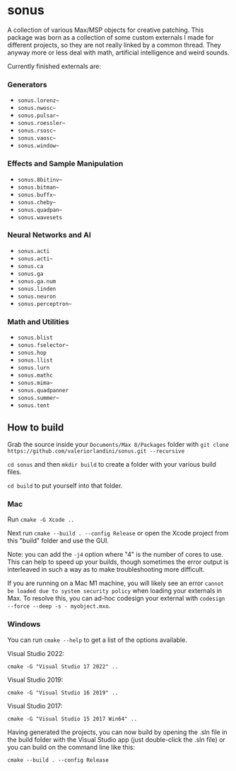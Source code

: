 # sonus
A collection of various Max/MSP objects for creative patching. This package was born as a collection of some custom externals
I made for different projects, so they are not really linked by a common thread. They anyway more or less deal with math,
artificial intelligence and weird sounds.

Currently finished externals are:

### Generators
* `sonus.lorenz~`
* `sonus.nwosc~`
* `sonus.pulsar~`
* `sonus.roessler~`
* `sonus.rsosc~`
* `sonus.vaosc~`
* `sonus.window~`

### Effects and Sample Manipulation
* `sonus.8bitinv~`
* `sonus.bitman~`
* `sonus.buffx~`
* `sonus.cheby~`
* `sonus.quadpan~`
* `sonus.wavesets`

### Neural Networks and AI
* `sonus.acti`
* `sonus.acti~`
* `sonus.ca`
* `sonus.ga`
* `sonus.ga.num`
* `sonus.linden`
* `sonus.neuron`
* `sonus.perceptron~`

### Math and Utilities
* `sonus.blist`
* `sonus.fselector~`
* `sonus.hop`
* `sonus.llist`
* `sonus.lurn`
* `sonus.mathc`
* `sonus.mima~`
* `sonus.quadpanner`
* `sonus.summer~`
* `sonus.tent`


## How to build

Grab the source inside your `Documents/Max 8/Packages` folder with `git clone https://github.com/valeriorlandini/sonus.git --recursive` 

`cd sonus` and then `mkdir build` to create a folder with your various build files.

`cd build` to put yourself into that folder.

### Mac 

Run `cmake -G Xcode ..`

Next run `cmake --build . --config Release` or open the Xcode project from this "build" folder and use the GUI.

Note: you can add the `-j4` option where "4" is the number of cores to use.  This can help to speed up your builds, though sometimes the error output is interleaved in such a way as to make troubleshooting more difficult.

If you are running on a Mac M1 machine, you will likely see an error `cannot be loaded due to system security policy` when loading your externals in Max. To resolve this, you can ad-hoc codesign your external with `codesign --force --deep -s - myobject.mxo`.

### Windows

You can run `cmake --help` to get a list of the options available. 

Visual Studio 2022:

`cmake -G "Visual Studio 17 2022" ..`

Visual Studio 2019:

`cmake -G "Visual Studio 16 2019" ..`

Visual Studio 2017:

`cmake -G "Visual Studio 15 2017 Win64" ..`

Having generated the projects, you can now build by opening the .sln file in the build folder with the Visual Studio app (just double-click the .sln file) or you can build on the command line like this:

`cmake --build . --config Release`

